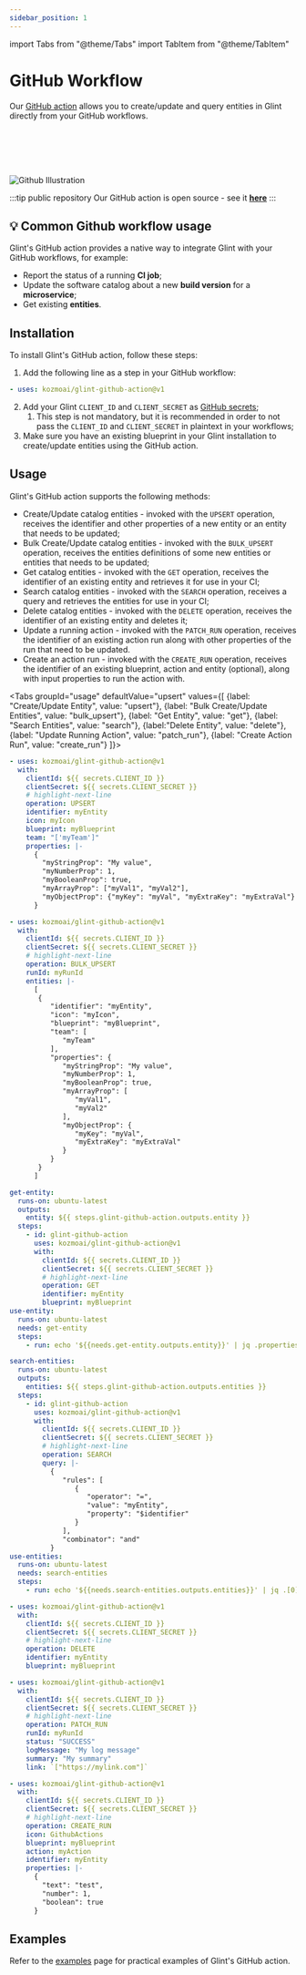 ```yaml
---
sidebar_position: 1
---
```


import Tabs from "@theme/Tabs"
import TabItem from "@theme/TabItem"

# GitHub Workflow

Our [GitHub action](https://github.com/marketplace/actions/glint-github-action) allows you to create/update and query entities in Glint directly from your GitHub workflows.

<br></br>
<br></br>

![Github Illustration](/img/build-your-software-catalog/sync-data-to-catalog/github/github-action-illustration.jpg)

:::tip public repository
Our GitHub action is open source - see it [**here**](https://github.com/kozmoai/glint-github-action)
:::

## 💡 Common Github workflow usage

Glint's GitHub action provides a native way to integrate Glint with your GitHub workflows, for example:

- Report the status of a running **CI job**;
- Update the software catalog about a new **build version** for a **microservice**;
- Get existing **entities**.

## Installation

To install Glint's GitHub action, follow these steps:

1. Add the following line as a step in your GitHub workflow:

```yaml showLineNumbers
- uses: kozmoai/glint-github-action@v1
```

2. Add your Glint `CLIENT_ID` and `CLIENT_SECRET` as [GitHub secrets](https://docs.github.com/en/actions/security-guides/encrypted-secrets);
   1. This step is not mandatory, but it is recommended in order to not pass the `CLIENT_ID` and `CLIENT_SECRET` in plaintext in your workflows;
3. Make sure you have an existing blueprint in your Glint installation to create/update entities using the GitHub action.

## Usage

Glint's GitHub action supports the following methods:

- Create/Update catalog entities - invoked with the `UPSERT` operation, receives the identifier and other properties of a new entity or an entity that needs to be updated;
- Bulk Create/Update catalog entities - invoked with the `BULK_UPSERT` operation, receives the entities definitions of some new entities or entities that needs to be updated;
- Get catalog entities - invoked with the `GET` operation, receives the identifier of an existing entity and retrieves it for use in your CI;
- Search catalog entities - invoked with the `SEARCH` operation, receives a query and retrieves the entities for use in your CI;
- Delete catalog entities - invoked with the `DELETE` operation, receives the identifier of an existing entity and deletes it;
- Update a running action - invoked with the `PATCH_RUN` operation, receives the identifier of an existing action run along with other properties of the run that need to be updated.
- Create an action run - invoked with the `CREATE_RUN` operation, receives the identifier of an existing blueprint, action and entity (optional), along with input properties to run the action with.

<Tabs groupId="usage" defaultValue="upsert" values={[
{label: "Create/Update Entity", value: "upsert"},
{label: "Bulk Create/Update Entities", value: "bulk_upsert"},
{label: "Get Entity", value: "get"},
{label: "Search Entities", value: "search"},
{label:"Delete Entity", value: "delete"},
{label: "Update Running Action", value: "patch_run"},
{label: "Create Action Run", value: "create_run"}
]}>

<TabItem value="upsert">

```yaml showLineNumbers
- uses: kozmoai/glint-github-action@v1
  with:
    clientId: ${{ secrets.CLIENT_ID }}
    clientSecret: ${{ secrets.CLIENT_SECRET }}
    # highlight-next-line
    operation: UPSERT
    identifier: myEntity
    icon: myIcon
    blueprint: myBlueprint
    team: "['myTeam']"
    properties: |-
      {
        "myStringProp": "My value",
        "myNumberProp": 1,
        "myBooleanProp": true,
        "myArrayProp": ["myVal1", "myVal2"],
        "myObjectProp": {"myKey": "myVal", "myExtraKey": "myExtraVal"}
      }
```

</TabItem>

<TabItem value="bulk_upsert">

```yaml showLineNumbers
- uses: kozmoai/glint-github-action@v1
  with:
    clientId: ${{ secrets.CLIENT_ID }}
    clientSecret: ${{ secrets.CLIENT_SECRET }}
    # highlight-next-line
    operation: BULK_UPSERT
    runId: myRunId
    entities: |-
      [
       {
          "identifier": "myEntity",
          "icon": "myIcon",
          "blueprint": "myBlueprint",
          "team": [
             "myTeam"
          ],
          "properties": {
             "myStringProp": "My value",
             "myNumberProp": 1,
             "myBooleanProp": true,
             "myArrayProp": [
                "myVal1",
                "myVal2"
             ],
             "myObjectProp": {
                "myKey": "myVal",
                "myExtraKey": "myExtraVal"
             }
          }
       }
      ]
```

</TabItem>

<TabItem value="get">

```yaml showLineNumbers
get-entity:
  runs-on: ubuntu-latest
  outputs:
    entity: ${{ steps.glint-github-action.outputs.entity }}
  steps:
    - id: glint-github-action
      uses: kozmoai/glint-github-action@v1
      with:
        clientId: ${{ secrets.CLIENT_ID }}
        clientSecret: ${{ secrets.CLIENT_SECRET }}
        # highlight-next-line
        operation: GET
        identifier: myEntity
        blueprint: myBlueprint
use-entity:
  runs-on: ubuntu-latest
  needs: get-entity
  steps:
    - run: echo '${{needs.get-entity.outputs.entity}}' | jq .properties.myProp
```

</TabItem>

<TabItem value="search">

```yaml showLineNumbers
search-entities:
  runs-on: ubuntu-latest
  outputs:
    entities: ${{ steps.glint-github-action.outputs.entities }}
  steps:
    - id: glint-github-action
      uses: kozmoai/glint-github-action@v1
      with:
        clientId: ${{ secrets.CLIENT_ID }}
        clientSecret: ${{ secrets.CLIENT_SECRET }}
        # highlight-next-line
        operation: SEARCH
        query: |-
          {
             "rules": [
                {
                   "operator": "=",
                   "value": "myEntity",
                   "property": "$identifier"
                }
             ],
             "combinator": "and"
          }
use-entities:
  runs-on: ubuntu-latest
  needs: search-entities
  steps:
    - run: echo '${{needs.search-entities.outputs.entities}}' | jq .[0].myProp
```

</TabItem>

<TabItem value="delete">

```yaml showLineNumbers
- uses: kozmoai/glint-github-action@v1
  with:
    clientId: ${{ secrets.CLIENT_ID }}
    clientSecret: ${{ secrets.CLIENT_SECRET }}
    # highlight-next-line
    operation: DELETE
    identifier: myEntity
    blueprint: myBlueprint
```

</TabItem>

<TabItem value="patch_run">

```yaml showLineNumbers
- uses: kozmoai/glint-github-action@v1
  with:
    clientId: ${{ secrets.CLIENT_ID }}
    clientSecret: ${{ secrets.CLIENT_SECRET }}
    # highlight-next-line
    operation: PATCH_RUN
    runId: myRunId
    status: "SUCCESS"
    logMessage: "My log message"
    summary: "My summary"
    link: `["https://mylink.com"]`
```

</TabItem>

<TabItem value="create_run">

```yaml showLineNumbers
- uses: kozmoai/glint-github-action@v1
  with:
    clientId: ${{ secrets.CLIENT_ID }}
    clientSecret: ${{ secrets.CLIENT_SECRET }}
    # highlight-next-line
    operation: CREATE_RUN
    icon: GithubActions
    blueprint: myBlueprint
    action: myAction
    identifier: myEntity
    properties: |-
      {
        "text": "test",
        "number": 1,
        "boolean": true
      }
```

</TabItem>
</Tabs>

## Examples

Refer to the [examples](./examples.md) page for practical examples of Glint's GitHub action.
